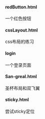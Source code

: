 #### redButton.html
一个红色按钮
#### cssLayout.html
css布局的练习
#### login
一个登录页面
#### San-greal.html
圣杯布局和双飞翼
#### sticky.html
尝试sticky定位